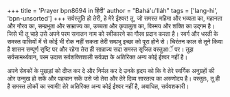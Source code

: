 +++
title = 'Prayer bpn8694 in हिंदी'
author = "Bahá'u'lláh"
tags = ['lang-hi', 'bpn-unsorted']
+++
सर्वस्तुति हो तेरी, हे मेरे ईश्वर! तू, जो समस्त महिमा और भव्यता का, महानता और गौरव का, सम्प्रभुता और साम्राज्य का, उच्चता और कृपालुता का, विस्मय और शक्ति का उद्गम है। जिसे भी तू चाहे उसे अपने परम सनातन नाम को स्वीकारने का गौरव प्रदान करता है। स्वर्ग और धरती के समस्त वासियों में से कोई भी रोक नहीं सकता तेरी सम्प्रभु इच्छा को पूरा होने से। चिरंतन काल से तूने किया है शासन सम्पूर्ण सृष्टि पर और रहेगा तेरा ही साम्राज्य सदा समस्त सृजित वस्तुआेंं पर। तुझ सर्वसामर्थ्यवान, परम उदात्त सर्वशक्तिशाली सर्वप्रज्ञ के अतिरिक्त अन्य कोई ईश्वर नहीं है।

अपने सेवकों के मुखड़ां को दीप्त कर दे और निर्मल कर दे उनके हृदय को कि वे तेरे स्वर्गिक अनुग्रहों की ओर उन्मुख हो सकें और पहचान सकें उसे जो तेरा और तेरे दिव्य सारतत्व का अरुणोदय है। वस्तुतः, तू ही है समस्त लोकों का स्वामी! तेरे अतिरिक्त अन्य कोई ईश्वर नहीं है, अबाधित, सर्ववशकारी।
